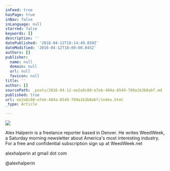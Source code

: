 ```yaml
---
inFeed: true
hasPage: true
inNav: false
inLanguage: null
starred: false
keywords: []
description: ''
datePublished: '2016-04-12T18:14:49.859Z'
dateModified: '2016-04-12T18:09:00.845Z'
authors: []
publisher:
  name: null
  domain: null
  url: null
  favicon: null
title: ''
author: []
sourcePath: _posts/2016-04-12-ee2a8c80-e7eb-484a-8549-789a1b3b8abf.md
published: true
url: ee2a8c80-e7eb-484a-8549-789a1b3b8abf/index.html
_type: Article

---
```

![](https://the-grid-user-content.s3-us-west-2.amazonaws.com/f0e6af0a-7df7-4227-8b18-bbdb64c43d45.jpg)

Alex Halperin is a freelance reporter based in Denver. He writes WeedWeek, a Saturday morning newsletter about America's most interesting industry. For a free and confidential subscription sign up at WeedWeek.net

alexhalperin at gmail dot com

@alexhalperin
